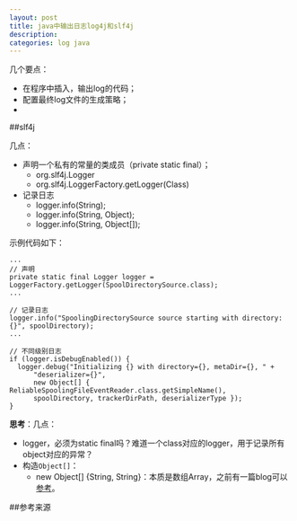 ```yaml
---
layout: post
title: java中输出日志log4j和slf4j
description: 
categories: log java
---
```



几个要点：

* 在程序中插入，输出log的代码；
* 配置最终log文件的生成策略；
* 


##slf4j

几点：

* 声明一个私有的常量的类成员（private static final）；
	* org.slf4j.Logger
	* org.slf4j.LoggerFactory.getLogger(Class)
* 记录日志
	* logger.info(String);
	* logger.info(String, Object);
	* logger.info(String, Object[]);

示例代码如下：

	...
	// 声明
	private static final Logger logger = LoggerFactory.getLogger(SpoolDirectorySource.class);
	...

	// 记录日志
	logger.info("SpoolingDirectorySource source starting with directory: {}", spoolDirectory);
	...

	// 不同级别日志
	if (logger.isDebugEnabled()) {
	  logger.debug("Initializing {} with directory={}, metaDir={}, " +
		  "deserializer={}",
		  new Object[] { ReliableSpoolingFileEventReader.class.getSimpleName(),
		  spoolDirectory, trackerDirPath, deserializerType });
	}

**思考**：几点：

* logger，必须为static final吗？难道一个class对应的logger，用于记录所有object对应的异常？
* 构造`Object[]`：
	* new Object[] {String, String}：本质是数组Array，之前有一篇blog可以[参考][Java中数组Array]。
	




















##参考来源





















[NingG]:    http://ningg.github.com  "NingG"


[Java中数组Array]:				http://ningg.github.io/java-array/









